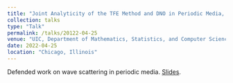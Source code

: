 ```yaml
---
title: "Joint Analyticity of the TFE Method and DNO in Periodic Media, Thesis Defense"
collection: talks
type: "Talk"
permalink: /talks/20122-04-25
venue: "UIC, Department of Mathematics, Statistics, and Computer Science (SEO)"
date: 2022-04-25
location: "Chicago, Illinois"
---
```


Defended work on wave scattering in periodic media. [Slides](http://matthewshawnkehoe.github.io/files/kehoe_defense_slides.pdf).
